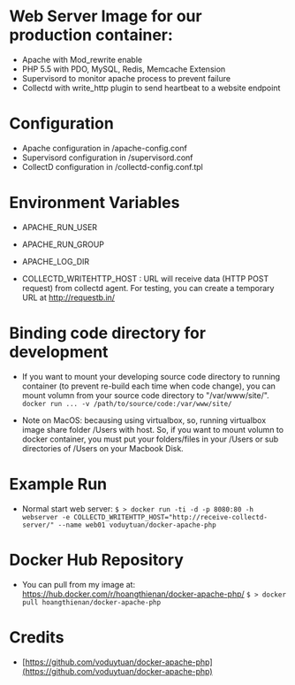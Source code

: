 # Web Server Image for our production container: #

- Apache with Mod_rewrite enable
- PHP 5.5 with PDO, MySQL, Redis, Memcache Extension
- Supervisord to monitor apache process to prevent failure
- Collectd with write_http plugin to send heartbeat to a website endpoint

# Configuration #
- Apache configuration in /apache-config.conf
- Supervisord configuration in /supervisord.conf
- CollectD configuration in /collectd-config.conf.tpl

# Environment Variables #
- APACHE_RUN_USER
- APACHE_RUN_GROUP
- APACHE_LOG_DIR

- COLLECTD_WRITEHTTP_HOST : URL will receive data (HTTP POST request) from collectd agent. For testing, you can create a temporary URL at http://requestb.in/

# Binding code directory for development #
- If you want to mount your developing source code directory to running container (to prevent re-build each time when code change), you can mount volumn from your source code directory to "/var/www/site/".
`
    docker run ... -v /path/to/source/code:/var/www/site/
`

- Note on MacOS: becausing using virtualbox, so, running virtualbox image share folder /Users with host. So, if you want to mount volumn to docker container, you must put your folders/files in your /Users or sub directories of /Users on your Macbook Disk.

# Example Run #
- Normal start web server:
    `
    $ > docker run -ti -d -p 8080:80 -h webserver -e COLLECTD_WRITEHTTP_HOST="http://receive-collectd-server/" --name web01 voduytuan/docker-apache-php 
    `

# Docker Hub Repository #
- You can pull from my image at: https://hub.docker.com/r/hoangthienan/docker-apache-php/
    `
    $ > docker pull hoangthienan/docker-apache-php
    `
# Credits #
* [https://github.com/voduytuan/docker-apache-php](https://github.com/voduytuan/docker-apache-php)
